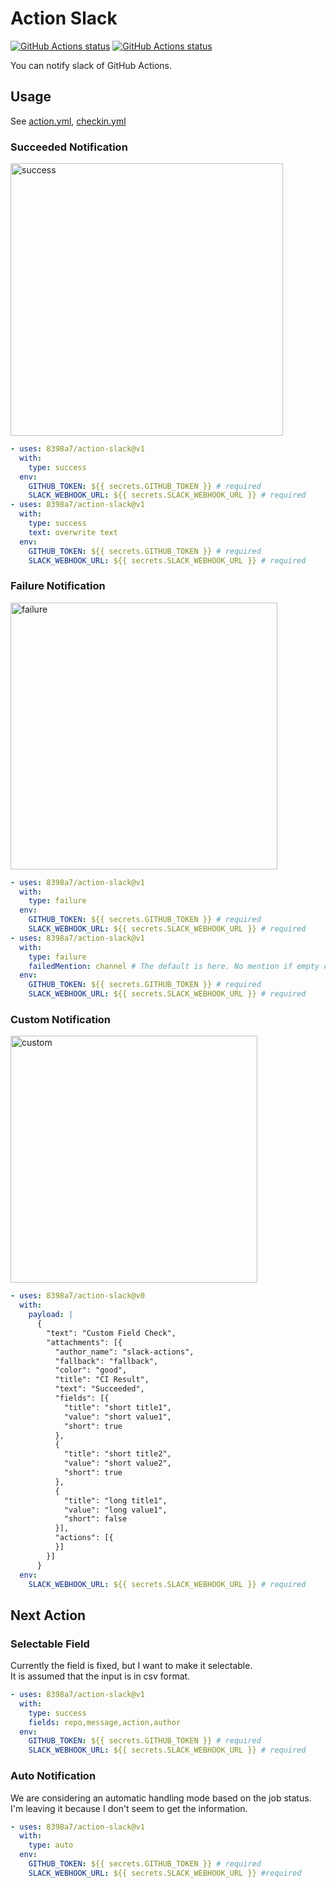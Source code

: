 # Action Slack

<p align="left">
  <a href="https://github.com/8398a7/action-slack"><img alt="GitHub Actions status" src="https://github.com/8398a7/action-slack/workflows/PR%20Checks/badge.svg"></a>
  <a href="https://github.com/8398a7/action-slack"><img alt="GitHub Actions status" src="https://github.com/8398a7/action-slack/workflows/Slack%20Checks/badge.svg"></a>
</p>

You can notify slack of GitHub Actions.

## Usage

See [action.yml](action.yml), [checkin.yml](.github/workflows/checkin.yml)

### Succeeded Notification

<img width="436" alt="success" src="https://user-images.githubusercontent.com/8043276/63348255-dd2f8a80-c393-11e9-8890-02be1c502f08.png">

```yaml
- uses: 8398a7/action-slack@v1
  with:
    type: success
  env:
    GITHUB_TOKEN: ${{ secrets.GITHUB_TOKEN }} # required
    SLACK_WEBHOOK_URL: ${{ secrets.SLACK_WEBHOOK_URL }} # required
- uses: 8398a7/action-slack@v1
  with:
    type: success
    text: overwrite text
  env:
    GITHUB_TOKEN: ${{ secrets.GITHUB_TOKEN }} # required
    SLACK_WEBHOOK_URL: ${{ secrets.SLACK_WEBHOOK_URL }} # required
```

### Failure Notification

<img width="427" alt="failure" src="https://user-images.githubusercontent.com/8043276/63348327-f9cbc280-c393-11e9-8b97-0c63dfe440d7.png">

```yaml
- uses: 8398a7/action-slack@v1
  with:
    type: failure
  env:
    GITHUB_TOKEN: ${{ secrets.GITHUB_TOKEN }} # required
    SLACK_WEBHOOK_URL: ${{ secrets.SLACK_WEBHOOK_URL }} # required
- uses: 8398a7/action-slack@v1
  with:
    type: failure
    failedMention: channel # The default is here. No mention if empty character specified.
  env:
    GITHUB_TOKEN: ${{ secrets.GITHUB_TOKEN }} # required
    SLACK_WEBHOOK_URL: ${{ secrets.SLACK_WEBHOOK_URL }} # required
```

### Custom Notification

<img width="395" alt="custom" src="https://user-images.githubusercontent.com/8043276/63348375-0fd98300-c394-11e9-99dc-6cd78fef2d98.png">

```yaml
- uses: 8398a7/action-slack@v0
  with:
    payload: |
      {
        "text": "Custom Field Check",
        "attachments": [{
          "author_name": "slack-actions",
          "fallback": "fallback",
          "color": "good",
          "title": "CI Result",
          "text": "Succeeded",
          "fields": [{
            "title": "short title1",
            "value": "short value1",
            "short": true
          },
          {
            "title": "short title2",
            "value": "short value2",
            "short": true
          },
          {
            "title": "long title1",
            "value": "long value1",
            "short": false
          }],
          "actions": [{
          }]
        }]
      }
  env:
    SLACK_WEBHOOK_URL: ${{ secrets.SLACK_WEBHOOK_URL }} # required
```

## Next Action

### Selectable Field

Currently the field is fixed, but I want to make it selectable.  
It is assumed that the input is in csv format.

```yaml
- uses: 8398a7/action-slack@v1
  with:
    type: success
    fields: repo,message,action,author
  env:
    GITHUB_TOKEN: ${{ secrets.GITHUB_TOKEN }} # required
    SLACK_WEBHOOK_URL: ${{ secrets.SLACK_WEBHOOK_URL }} # required
```

### Auto Notification

We are considering an automatic handling mode based on the job status.  
I'm leaving it because I don't seem to get the information.

```yaml
- uses: 8398a7/action-slack@v1
  with:
    type: auto
  env:
    GITHUB_TOKEN: ${{ secrets.GITHUB_TOKEN }} # required
    SLACK_WEBHOOK_URL: ${{ secrets.SLACK_WEBHOOK_URL }} #required
```
